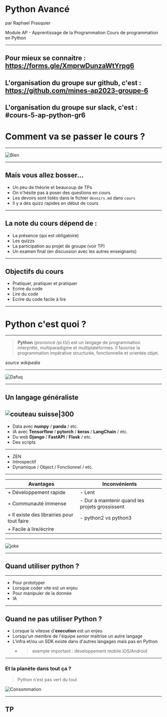 # Python Avancé
par Raphael Prasquier

Module AP - Apprentissage de la Programmation
Cours de programmation en Python

---
Pour mieux se connaitre :
https://forms.gle/XmprwDunzaWtYrpg6
---
L'organisation du groupe sur github, c'est :
https://github.com/mines-ap2023-groupe-6
---
L'organisation du groupe sur slack, c'est :
#cours-5-ap-python-gr6
---
# Comment va se passer le cours ?
---
![Bien](https://i.kym-cdn.com/entries/icons/original/000/012/580/goodguyboss.PNG)

---
## Mais vous allez bosser...

* Un peu de théorie et beaucoup de TPs
* On n'hésite pas à poser des questions en cours
* Les devoirs sont listés dans le fichier `devoirs.md` dans `cours`
* Il y a des quizz rapides en début de cours

---
## La note du cours dépend de :

* La présence (qui est obligatoire)
* Les quizzs
* La participation au projet de groupe (voir TP)
* Un examen final (en discussion avec les autres enseignants)

---
## Objectifs du cours

* Pratiquer, pratiquer et pratiquer
* Ecrire du code
* Lire du code
* Ecrire du code facile à lire

---
# Python c'est quoi ?
---

> **Python** (prononcé /pi.tɔ̃/) est un langage de programmation interprété, multiparadigme et multiplateformes. Il favorise la programmation impérative structurée, fonctionnelle et orientée objet.

*source wikipedia*

---

![Dafuq](https://media.makeameme.org/created/da-fuck-5cc863.jpg)

---
## Un langage généraliste
![couteau suisse|300](https://imageengine.victorinox.com/mediahub/39710/560Wx490H/SAK_1_3713__S1.jpg)
---
* Data avec **numpy** / **panda** / etc.
* IA avec **Tensorflow** / **pytorch** / **keras** / **LangChain** / etc.
* Du web **Django** / **FastAPI** / **Flask** / etc.
* Des scripts
---
* ZEN
* Introspectif
* Dynamique / Object / Fonctionnel / etc.

---
| Avantages                                  | Inconvénients                                |
| ------------------------------------------ |--------------------------------------------- |
| + Développement rapide                     | - Lent                                       |
| + Communauté immense                       | - Dur à maintenir quand les projets grossissent |
| + Il existe des librairies pour tout faire | - python2 vs python3                         |
| + Facile à lire/écrire                     |                                              |

---
![joke](https://i.redd.it/l3233rkrdf241.jpg)

---
## Quand utiliser python ?
---
* Pour prototyper
* Lorsque coder vite est un enjeu
* Pour manipuler de la donnée
* IA

---
## Quand ne pas utiliser Python ?
* Lorsque la vitesse d'**execution** est un enjeu
* Lorsqu'un membre de l'équipe *senior* maitrise un autre langage
* L'infra et/ou un SDK existe dans d'autres langages mais pas en Python 
	* > exemple important : développement mobile iOS/Android

---
### Et la planète dans tout ça ?
> Python n'est pas vert du tout

![Consommation](https://lh5.googleusercontent.com/JcUC6zYJ8fPcT6nGm7cCUrHE5FwLYQAvUJMg00M51l1EcZCgbSonYHl7uzH1dFmB5oYgTUZYA1SkYkcaplNS7ed4F4hhuS3TUOVv2JIBwkw=w1280)

---

## TP
